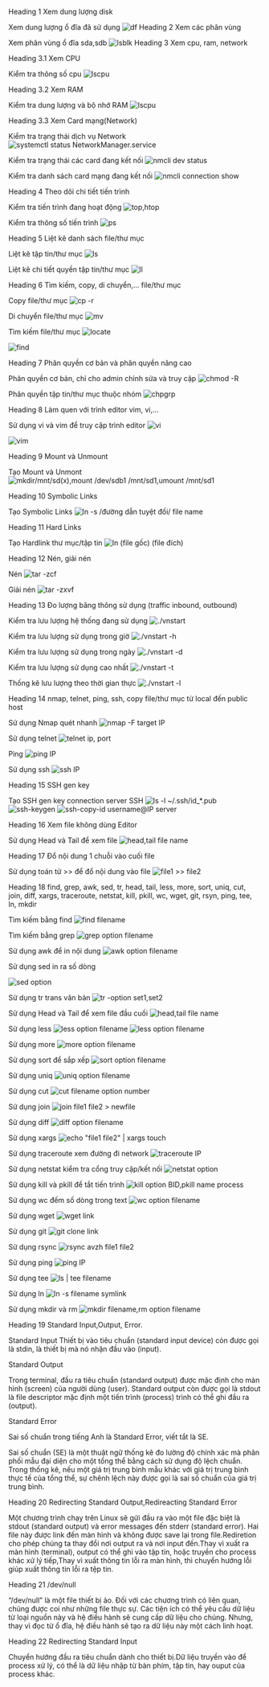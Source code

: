 Heading 1 	Xem dung lượng disk

Xem dung lượng ổ đĩa đã sử dụng
![df](./Pictures/Screenshot%20from%202023-03-20%2014-09-10.png)
Heading 2  Xem các phân vùng

Xem phân vùng ổ đĩa sda,sdb
![lsblk](./Pictures/Screenshot%20from%202023-03-20%2014-22-50.png)
Heading 3 Xem cpu, ram, network

Heading 3.1 Xem CPU 

Kiểm tra thông số cpu
![lscpu](./Pictures/Screenshot%20from%202023-03-20%2014-25-11.png)

Heading 3.2 Xem RAM 

Kiểm tra dung lượng và bộ nhớ RAM
![lscpu](./Pictures/Screenshot%20from%202023-03-20%2014-34-24.png)

Heading 3.3 Xem Card mạng(Network)

Kiểm tra trạng thái dịch vụ Network
![systemctl status NetworkManager.service](Pictures/Screenshot%20from%202023-03-20%2014-39-27.png)

Kiểm tra trạng thái các card đang kết nối
![nmcli dev status](Pictures/Screenshot%20from%202023-03-20%2014-40-00.png)

Kiểm tra danh sách card mạng đang kết nối
![nmcli connection show](Pictures/Screenshot%20from%202023-03-20%2014-41-05.png)

Heading 4 Theo dõi chi tiết tiến trình

Kiểm tra tiến trình đang hoạt động
![top,htop](Pictures/Screenshot%20from%202023-03-20%2015-03-58.png)

Kiểm tra thông số tíến trình
![ps](Pictures/Screenshot%20from%202023-03-20%2015-05-27.png)

Heading 5 Liệt kê danh sách file/thư mục

Liệt kê tập tin/thư mục
![ls](Pictures/Screenshot%20from%202023-03-20%2015-13-23.png)

Liệt kê chi tiết quyền tập tin/thư mục
![ll](Pictures/Screenshot%20from%202023-03-20%2015-13-39.png)

Heading 6 Tìm kiếm, copy, di chuyển,... file/thư mục

Copy file/thư mục
![cp -r](Pictures/Screenshot%20from%202023-03-20%2015-19-39.png)

Di chuyển file/thư mục
![mv](Pictures/Screenshot%20from%202023-03-20%2015-22-34.png)

Tìm kiếm file/thư mục
![locate](Pictures/Screenshot%20from%202023-03-20%2015-28-16.png)

![find](Pictures/Screenshot%20from%202023-03-20%2015-30-00.png)

Heading 7 Phân quyền cơ bản và phân quyền nâng cao

Phân quyền cơ bản, chỉ cho admin chỉnh sửa và truy cập
![chmod -R](Pictures/Screenshot%20from%202023-03-20%2015-36-00.png)

Phân quyền tập tin/thư mục thuộc nhóm
![chpgrp](Pictures/Screenshot%20from%202023-03-20%2015-50-20.png)

Heading 8 Làm quen với trình editor vim, vi,...

Sử dụng vi và vim để truy cập trình editor
![vi](Pictures/Screenshot%20from%202023-03-20%2015-55-26.png)

![vim](Pictures/Screenshot%20from%202023-03-20%2015-56-09.png)

Heading 9 Mount và Unmount

Tạo Mount và Unmont
![mkdir/mnt/sd(x),mount /dev/sdb1 /mnt/sd1,umount /mnt/sd1](Pictures/Screenshot%20from%202023-03-20%2016-02-30.png)

Heading 10 Symbolic Links

Tạo Symbolic Links
![ln -s /đường dẫn tuyệt đối/ file name](Pictures/Screenshot%20from%202023-03-20%2016-11-32.png)

Heading 11 Hard Links
 
Tạo Hardlink thư mục/tập tin
![ln (file gốc) (file đích)](Pictures/Screenshot%20from%202023-03-20%2016-26-25.png)

Heading 12 Nén, giải nén

Nén 
![tar -zcf](Pictures/Screenshot%20from%202023-03-20%2016-31-21.png)

Giải nén
![tar -zxvf](Pictures/Screenshot%20from%202023-03-20%2016-32-08.png)

Heading 13 Đo lượng băng thông sử dụng (traffic inbound, outbound)

Kiểm tra lưu lượng hệ thống đang sử dụng
![./vnstart](Pictures/Screenshot%20from%202023-03-20%2016-42-47.png)

Kiểm tra lưu lượng sử dụng trong giờ
![./vnstart -h](Pictures/Screenshot%20from%202023-03-20%2016-43-02.png)

Kiểm tra lưu lượng sử dụng trong ngày
![./vnstart -d](Pictures/Screenshot%20from%202023-03-20%2016-43-10.png)

Kiểm tra lưu lượng sử dụng cao nhất
![./vnstart -t](Pictures/Screenshot%20from%202023-03-20%2016-43-18.png)

Thống kê lưu lượng theo thời gian thực
![./vnstart -l](Pictures/Screenshot%20from%202023-03-20%2016-49-16.png)

Heading 14 nmap, telnet, ping, ssh, copy file/thư mục từ local đến public host 

Sử dụng Nmap quét nhanh
![nmap -F target IP](Pictures/Screenshot%20from%202023-03-20%2017-08-35.png)

Sử dụng telnet
![telnet ip, port](Pictures/Screenshot%20from%202023-03-20%2017-13-26.png)

Ping 
![ping IP](Pictures/Screenshot%20from%202023-03-20%2017-15-11.png)

Sử dụng ssh 
![ssh IP](Pictures/Screenshot%20from%202023-03-20%2017-23-39.png)

Heading 15 SSH gen key

Tạo SSH gen key connection server SSH
![ls -l ~/.ssh/id_*.pub](Pictures/Screenshot%20from%202023-03-21%2009-43-37.png)
![ssh-keygen](Pictures/Screenshot%20from%202023-03-21%2009-44-39.png)
![ssh-copy-id username@IP server](Pictures/Screenshot%20from%202023-03-21%2009-45-38.png)

Heading 16 Xem file không dùng Editor

Sử dụng Head và Tail để xem file
![head,tail file name](Pictures/Screenshot%20from%202023-03-21%2009-51-59.png)

Heading 17 Đổ nội dung 1 chuỗi vào cuối file

Sử dụng toán tử >> để đổ nội dung vào file 
![file1 >> file2](Pictures/Screenshot%20from%202023-03-21%2010-35-47.png)

Heading 18 find, grep, awk, sed, tr, head, tail, less, more, sort, uniq, cut, join, diff, xargs, traceroute, netstat, kill, pkill, wc, wget, git, rsyn, ping, tee, ln, mkdir

Tìm kiếm bằng find
![find filename](Pictures/Screenshot%20from%202023-03-21%2010-41-37.png)

Tìm kiếm bằng grep
![grep option filename](Pictures/Screenshot%20from%202023-03-21%2010-41-46.png)

Sử dụng awk để in nội dung 
![awk option filename](Pictures/Screenshot%20from%202023-03-21%2010-42-01.png)

Sử dụng sed in ra số dòng

![sed option](Pictures/Screenshot%20from%202023-03-21%2010-44-51.png)

Sử dụng tr trans văn bản 
![tr -option set1,set2](Pictures/Screenshot%20from%202023-03-21%2011-20-57.png)

Sử dụng Head và Tail để xem file đầu cuối
![head,tail file name](Pictures/Screenshot%20from%202023-03-21%2009-51-59.png)

Sử dụng less
![less option filename](Pictures/Screenshot%20from%202023-03-21%2010-51-11.png)
![less option filename](Pictures/Screenshot%20from%202023-03-21%2010-50-57.png)

Sử dụng more
![more option filename](Pictures/Screenshot%20from%202023-03-21%2010-53-05.png)

Sử dụng sort để sắp xếp 
![sort option filename](Pictures/Screenshot%20from%202023-03-21%2010-54-56.png)

Sử dụng uniq
![uniq option filename](Pictures/Screenshot%20from%202023-03-21%2010-57-02.png)

Sử dụng cut 
![cut filename option number](Pictures/Screenshot%20from%202023-03-21%2011-07-44.png)

Sử dụng join
![join file1 file2 > newfile](Pictures/Screenshot%20from%202023-03-21%2011-11-20.png)

Sử dụng diff 
![diff option filename](Pictures/Screenshot%20from%202023-03-21%2011-14-19.png)

Sử dụng xargs
![echo "file1 file2" | xargs touch](Pictures/Screenshot%20from%202023-03-21%2011-20-08.png)

Sử dụng traceroute xem đường đi network
![traceroute IP](Pictures/Screenshot%20from%202023-03-21%2011-22-15.png)

Sử dụng netstat kiểm tra cổng truy cập/kết nối
![netstat option](Pictures/Screenshot%20from%202023-03-21%2011-23-25.png)

Sử dụng kill và pkill để tắt tiến trình
![kill option BID,pkill name process](Pictures/Screenshot%20from%202023-03-21%2011-29-42.png)

Sử dụng wc đếm số dòng trong text
![wc option filename](Pictures/Screenshot%20from%202023-03-21%2011-30-40.png)

Sử dụng wget
![wget link](Pictures/Screenshot%20from%202023-03-21%2011-32-30.png)

Sử dụng git
![git clone link](Pictures/Screenshot%20from%202023-03-21%2011-38-40.png)

Sử dụng rsync
![rsync avzh file1 file2](Pictures/Screenshot%20from%202023-03-21%2011-45-28.png)

Sử dụng ping
![ping IP](Pictures/Screenshot%20from%202023-03-21%2011-22-43.png)

Sử dụng tee
![ls | tee filename](Pictures/Screenshot%20from%202023-03-21%2011-48-02.png)

Sử dụng ln 
![ln -s filename symlink](Pictures/Screenshot%20from%202023-03-21%2011-49-32.png)

Sử dụng mkdir và rm
![mkdir filename,rm option filename](Pictures/Screenshot%20from%202023-03-21%2011-51-01.png)

Heading 19 Standard Input,Output, Error.

Standard Input
Thiết bị vào tiêu chuẩn (standard input device) còn được gọi là stdin, là thiết bị mà nó nhận đầu vào (input). 

Standard Output

Trong terminal, đầu ra tiêu chuẩn (standard output) được mặc định cho màn hình (screen) của người dùng (user).
Standard output còn được gọi là stdout là file descriptor mặc định một tiến trình (process) trình có thể ghi đầu ra (output).

Standard Error

Sai số chuẩn trong tiếng Anh là Standard Error, viết tắt là SE.

Sai số chuẩn (SE) là một thuật ngữ thống kê đo lường độ chính xác mà phân phối mẫu đại diện cho một tổng thể bằng cách sử dụng độ lệch chuẩn. Trong thống kê, nếu một giá trị trung bình mẫu khác với giá trị trung bình thực tế của tổng thể, sự chênh lệch này được gọi là sai số chuẩn của giá trị trung bình.

Heading 20 Redirecting Standard Output,Redireacting Standard Error

Một chương trình chạy trên Linux sẽ gửi đầu ra vào một file đặc biệt là stdout (standard output) và error messages đến stderr (standard error). Hai file này được link đến màn hình và không được save lại trong file.Rediretion cho phép chúng ta thay đổi nơi output ra và nơi input đến.Thay vì xuất ra màn hình (terminal), output có thể ghi vào tập tin, hoặc truyền cho process khác xử lý tiếp,Thay vì xuất thông tin lỗi ra màn hình, thì chuyển hướng lỗi giúp xuất thông tin lỗi ra tệp tin.

Heading 21 /dev/null

“/dev/null” là một file thiết bị ảo. Đối với các chương trình có liên quan, chúng được coi như những file thực sự. Các tiện ích có thể yêu cầu dữ liệu từ loại nguồn này và hệ điều hành sẽ cung cấp dữ liệu cho chúng. Nhưng, thay vì đọc từ ổ đĩa, hệ điều hành sẽ tạo ra dữ liệu này một cách linh hoạt. 

Heading 22 Redirecting Standard Input

Chuyển hướng đầu ra tiêu chuẩn dành cho thiết bị.Dữ liệu truyền vào để process xử lý, có thể là dữ liệu nhập từ bàn phím, tập tin, hay ouput của process khác.

